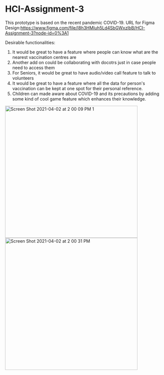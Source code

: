 # HCI-Assignment-3
This prototype is based on the recent pandemic COVID-19.
URL for Figma Design:https://www.figma.com/file/I8h3HMIuh5Ld4SbGWxzlbB/HCI-Assignment-3?node-id=0%3A1

Desirable functionalities:
1. It would be great to have a feature where people can know what are the nearest vaccination centres are
2. Another add on could be collaborating with docotrs just in case people need to access them
3. For Seniors, it would be great to have audio/video call feature to talk to volunteers
4. It would be great  to have a feature where all the data for person's vaccination can be kept at one spot for their personal reference.
5. Children can made aware about COVID-19 and its precautions by adding some kind of cool game feature which enhances their knowledge.

<img width="431" alt="Screen Shot 2021-04-02 at 2 00 09 PM 1" src="https://user-images.githubusercontent.com/48334837/113441733-d0bb4280-93bc-11eb-8a69-a899f38087e0.png">
<img width="431" alt="Screen Shot 2021-04-02 at 2 00 31 PM" src="https://user-images.githubusercontent.com/48334837/113441735-d2850600-93bc-11eb-9e09-18d299a03535.png">
